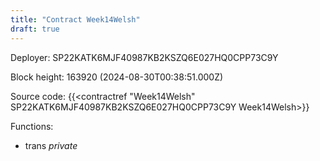 ```yaml
---
title: "Contract Week14Welsh"
draft: true
---
```

Deployer: SP22KATK6MJF40987KB2KSZQ6E027HQ0CPP73C9Y


 



Block height: 163920 (2024-08-30T00:38:51.000Z)

Source code: {{<contractref "Week14Welsh" SP22KATK6MJF40987KB2KSZQ6E027HQ0CPP73C9Y Week14Welsh>}}

Functions:

* trans _private_
